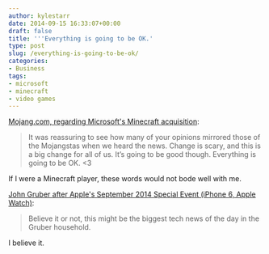 ```yaml
---
author: kylestarr
date: 2014-09-15 16:33:07+00:00
draft: false
title: '''Everything is going to be OK.'
type: post
slug: /everything-is-going-to-be-ok/
categories:
- Business
tags:
- microsoft
- minecraft
- video games
---
```


[Mojang.com, regarding Microsoft's Minecraft acquisition](https://mojang.com/2014/09/yes-were-being-bought-by-microsoft/):

> It was reassuring to see how many of your opinions mirrored those of the Mojangstas when we heard the news. Change is scary, and this is a big change for all of us. It’s going to be good though. Everything is going to be OK. <3

If I were a Minecraft player, these words would not bode well with me.

[John Gruber after Apple's September 2014 Special Event (iPhone 6, Apple Watch)](http://daringfireball.net/linked/2014/09/09/microsoft-minecraft):

> Believe it or not, this might be the biggest tech news of the day in the Gruber household.

I believe it.
